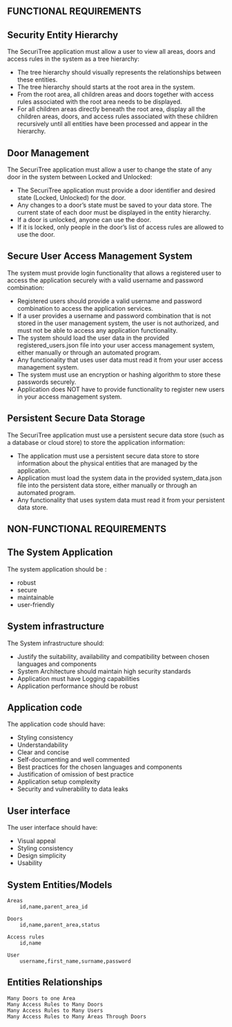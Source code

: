 
FUNCTIONAL REQUIREMENTS
-----------

## Security Entity Hierarchy

The SecuriTree application must allow a user to view all areas, doors and access rules in the system as a tree hierarchy:
<ul>
    <li>The tree hierarchy should visually represents the relationships between these entities.</li>
    <li>The tree hierarchy should starts at the root area in the system.</li>
    <li>From the root area, all children areas and doors together with access rules associated with the root area needs to be displayed.</li> 
    <li>For all children areas directly beneath the root area, display all the children areas, doors, and access rules associated with these children recursively until all entities have been processed and appear in the hierarchy.</li>
</ul>

## Door Management

The SecuriTree application must allow a user to change the state of any door in the system between Locked and Unlocked:
<ul>
    <li>The SecuriTree application must provide a door identifier and desired state (Locked, Unlocked) for the door.</li>
    <li>Any changes to a door’s state must be saved to your data store. The current state of each door must be displayed in the entity hierarchy.</li>
    <li>If a door is unlocked, anyone can use the door.</li> 
    <li>If it is locked, only people in the door’s list of access rules are allowed to use the door.</li>
</ul>

## Secure User Access Management System

The system must provide login functionality that allows a registered user to access the application securely with a valid username and password combination:

<ul>
    <li>Registered users should provide a valid username and password combination to access the application services.</li>
    <li>If a user provides a username and password combination that is not stored in the user management system, the user is not authorized, and must not be able to access any application functionality.</li>
    <li>The system should load the user data in the provided registered_users.json file into your user access management system, either manually or through an automated program.</li>
    <li>Any functionality that uses user data must read it from your user access management system.</li> 
    <li>The system must use an encryption or hashing algorithm to store these passwords securely.</li>
    <li>Application does NOT have to provide functionality to register new users in your access management system.</li>

</ul>

## Persistent Secure Data Storage

The SecuriTree application must use a persistent secure data store (such as a database or cloud store) to store the application information:

<ul>
    <li>The application must use a persistent secure data store to store information about the physical entities that are managed by the application.</li>
    <li>Application must load the system data in the provided system_data.json file into the persistent data store, either manually or through an automated program.</li>
    <li>Any functionality that uses system data must read it from your persistent data store.</li>
</ul>


NON-FUNCTIONAL REQUIREMENTS
-----------

## The System Application

The system application should be :

<ul>
    <li>robust</li>
    <li>secure</li>
    <li>maintainable</li>
    <li>user-friendly</li>
</ul>

## System infrastructure

The System infrastructure should:

<ul>
    <li>Justify the suitability, availability and compatibility between chosen languages and components</li>
    <li>System Architecture should maintain high security standards</li>
    <li>Application must have Logging capabilities</li>
    <li>Application performance should be robust</li>
</ul>

## Application code

The application code should have:

<ul>
    <li>Styling consistency</li>
    <li>Understandability</li>
    <li>Clear and concise</li>
    <li>Self-documenting and well commented</li>
    <li>Best practices for the chosen languages and components</li>
    <li>Justification of omission of best practice</li>
    <li>Application setup complexity</li>
    <li>Security and vulnerability to data leaks</li>
</ul>

## User interface

The user interface should have:

<ul>
    <li>Visual appeal</li>
    <li>Styling consistency</li>
    <li>Design simplicity</li>
    <li>Usability</li>
</ul>


## System Entities/Models 

    Areas 
        id,name,parent_area_id

    Doors
        id,name,parent_area,status

    Access rules
        id,name

    User
        username,first_name,surname,password

## Entities Relationships

    Many Doors to one Area
    Many Access Rules to Many Doors
    Many Access Rules to Many Users
    Many Access Rules to Many Areas Through Doors